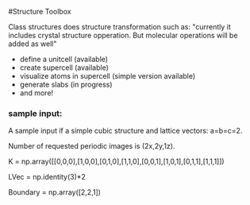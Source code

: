 
#Structure Toolbox

Class structures does structure transformation such as:
"currently it includes crystal structure opperation. But molecular operations will be added as well"

- define  a unitcell (available)
- create supercell (available)
- visualize atoms in supercell (simple version available)
- generate slabs (in progress)
- and more!

### sample input:

A sample input if a simple cubic structure and lattice vectors: a=b=c=2.
 
Number of requested periodic images is (2x,2y,1z). 


K = np.array([[0,0,0],[1,0,0],[0,1,0],[1,1,0],[0,0,1],[1,0,1],[0,1,1],[1,1,1]])

LVec = np.identity(3)*2

Boundary = np.array([2,2,1])




